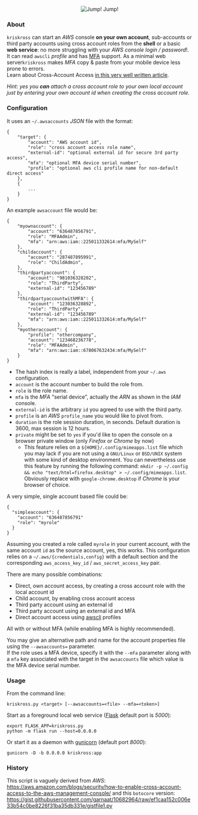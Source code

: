 <p align="center">
  <img src="https://imil.net/stuff/kriskrosslogo2.png" alt="Jump! Jump!"/>
</p>

### About

`kriskross` can start an _AWS_ console **on your own account**, sub-accounts or third party accounts using cross account roles from the **shell** or a basic **web service**: no more struggling with your _AWS console login / password_!. It can read `awscli` _profile_ and has [MFA][2] support. As a minimal web server`kriskross` makes _MFA_ copy & paste from your mobile device less prone to
errors.  
Learn about Cross-Account Access [in this very well written article][5].

_Hint: yes you **can** attach a cross account role to your own local account just by entering your own account id when creating the cross account role._

### Configuration

It uses an `~/.awsaccounts` _JSON_ file with the format:

```
{
    "target": {
        "account": "AWS account id",
        "role": "cross account access role name",
        "external-id": "optional external id for secure 3rd party access",
        "mfa": "optional MFA device serial number",
        "profile": "optional aws cli profile name for non-default direct access"
    },
    {
        ...
    }
}
```

An example `awsaccount` file would be:

```
{
    "myownaccount": {
        "account": "636487856791",
        "role": "MFAAdmin",
        "mfa": "arn:aws:iam::225011332614:mfa/MySelf"
    },
    "childaccount": {
        "account": "287487895991",
        "role": "ChildAdmin",
    },
    "thirdpartyaccount": {
        "account": "981036328202",
        "role": "ThirdParty",
        "external-id": "123456789"
    },
    "thirdpartyaccountwithMFA": {
        "account": "123036328892",
        "role": "ThirdParty",
        "external-id": "123456789"
        "mfa": "arn:aws:iam::225011332614:mfa/MySelf"
    },
    "myotheraccount": {
        "profile": "othercompany",
        "account": "123468236778",
        "role": "MFAAdmin",
        "mfa": "arn:aws:iam::678067632434:mfa/MySelf"
    }
}
```

* The hash index is really a label, independent from your `~/.aws` configuration.
* `account` is the account number to build the role from.
* `role` is the role name.
* `mfa` is the _MFA_ "serial device", actually the _ARN_ as shown in the _IAM_ console.
* `external-id` is the arbitrary `id` you agreed to use with the third party.
* `profile` is an _AWS_ `profile_name` you would like to pivot from.
* `duration` is the role session duration, in seconds. Default duration is 3600, max session is 12 hours.
* `private` might be set to `yes` if you'd like to open the console on a browser private window (only _Firefox_ or _Chrome_ by now)
  * This feature relies on a `${HOME}/.config/mimeapps.list` file which you may lack if you are not using a `GNU/Linux` or `BSD/UNIX` system with some kind of desktop environment. You can nevertheless use this feature by running the following command: `mkdir -p ~/.config && echo "text/html=firefox.desktop" > ~/.config/mimeapps.list`. Obviously replace with `google-chrome.desktop` if _Chrome_ is your browser of choice.

A very simple, single account based file could be:

```
{
  "simpleaccount": {
    "account": "636487856791"
    "role": "myrole"
  }
}
```

Assuming you created a role called `myrole` in your current account, with the same account `id` as the source account, yes, this works. This configuration relies on a `~/.aws/{credentials,config}` with a default section and the corresponding `aws_access_key_id` / `aws_secret_access_key` pair.

There are many possible combinations:

* Direct, own account access, by creating a cross account role with the local account id
* Child account, by enabling cross account access
* Third party account using an external id
* Third party account using an external id and MFA
* Direct account access using [awscli][1] profiles

All with or without MFA (while enabling MFA is highly recommended).

You may give an alternative path and name for the account properties file using the
`--awsaccounts=` parameter.  
If the role uses a MFA device, specify it with the `--mfa` parameter along with a `mfa` key associated with the target in the `awsaccounts` file which value is the MFA device serial number.

### Usage

From the command line:

```
kriskross.py <target> [--awsaccounts=<file> --mfa=<token>]
```

Start as a foreground local web service ([Flask][3] default port is _5000_):

```
export FLASK_APP=kriskross.py
python -m flask run --host=0.0.0.0
```

Or start it as a daemon with [gunicorn][4] (default port _8000_):

```
gunicorn -D -b 0.0.0.0 kriskross:app
```

### History

This script is vaguely derived from _AWS_:
https://aws.amazon.com/blogs/security/how-to-enable-cross-account-access-to-the-aws-management-console/
and this `botocore` version:
https://gist.githubusercontent.com/garnaat/10682964/raw/ef1caa152c006e33b54c0be8226f31ba35db331e/gistfile1.py  

[1]: https://github.com/aws/aws-cli
[2]: https://aws.amazon.com/iam/details/mfa/
[3]: http://flask.pocoo.org/
[4]: http://gunicorn.org/
[5]: https://aws.amazon.com/blogs/security/how-to-enable-cross-account-access-to-the-aws-management-console/
